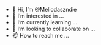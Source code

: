 - 👋 Hi, I’m @Meliodaszndie
- 👀 I’m interested in ...
- 🌱 I’m currently learning ...
- 💞️ I’m looking to collaborate on ...
- 📫 How to reach me ...

<!---
Meliodaszndie/Meliodaszndie is a ✨ special ✨ repository because its `README.md` (this file) appears on your GitHub profile.
You can click the Preview link to take a look at your changes.
--->
